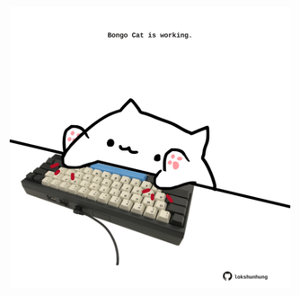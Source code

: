 <!-- built at 01/12/2021, 24:17:51 UTC -->
<p align="center">
  <img width="500" height="500" src="./ReadmeImage.svg">
</p>
